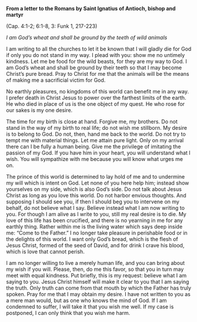 

**From a letter to the Romans by Saint Ignatius of Antioch, bishop and martyr**

(Cap. 4:1-2; 6:1-8, 3: Funk 1, 217-223)

_I am God’s wheat and shall be ground by the teeth of wild animals_

I am writing to all the churches to let it be known that I will gladly die for God if only you do not stand in my way. I plead with you: show me no untimely kindness. Let me be food for the wild beasts, for they are my way to God. I am God’s wheat and shall be ground by their teeth so that I may become Christ’s pure bread. Pray to Christ for me that the animals will be the means of making me a sacrificial victim for God.

No earthly pleasures, no kingdoms of this world can benefit me in any way. I prefer death in Christ Jesus to power over the farthest limits of the earth. He who died in place of us is the one object of my quest. He who rose for our sakes is my one desire.

The time for my birth is close at hand. Forgive me, my brothers. Do not stand in the way of my birth to real life; do not wish me stillborn. My desire is to belong to God. Do not, then, hand me back to the world. Do not try to tempt me with material things. Let me attain pure light. Only on my arrival there can I be fully a human being. Give me the privilege of imitating the passion of my God. If you have him in your heart, you will understand what I wish. You will sympathize with me because you will know what urges me on.

The prince of this world is determined to lay hold of me and to undermine my will which is intent on God. Let none of you here help him; instead show yourselves on my side, which is also God’s side. Do not talk about Jesus Christ as long as you love this world. Do not harbor envious thoughts. And supposing I should see you, if then I should beg you to intervene on my behalf, do not believe what I say. Believe instead what I am now writing to you. For though I am alive as I write to you, still my real desire is to die. My love of this life has been crucified, and there is no yearning in me for any earthly thing. Rather within me is the living water which says deep inside me: “Come to the Father.” I no longer take pleasure in perishable food or in the delights of this world. I want only God’s bread, which is the flesh of Jesus Christ, formed of the seed of David, and for drink I crave his blood, which is love that cannot perish.

I am no longer willing to live a merely human life, and you can bring about my wish if you will. Please, then, do me this favor, so that you in turn may meet with equal kindness. Put briefly, this is my request: believe what I am saying to you. Jesus Christ himself will make it clear to you that I am saying the truth. Only truth can come from that mouth by which the Father has truly spoken. Pray for me that I may obtain my desire. I have not written to you as a mere man would, but as one who knows the mind of God. If I am condemned to suffer, I will take it that you wish me well. If my case is postponed, I can only think that you wish me harm.

